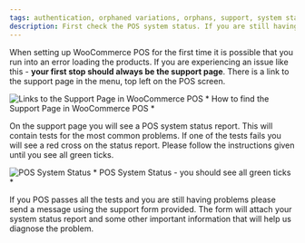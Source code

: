 ```yaml
---
tags: authentication, orphaned variations, orphans, support, system status
description: First check the POS system status. If you are still having problems send a message using the support form.
---
```


When setting up WooCommerce POS for the first time it is possible that you run into an error loading the products. If you are experiencing an issue like this - **your first stop should always be the support page**. There is a link to the support page in the menu, top left on the POS screen. 

![Links to the Support Page in WooCommerce POS](http://woopos.com.au/wp-content/uploads/2014/07/support-screen.png) * How to find the Support Page in WooCommerce POS *

On the support page you will see a POS system status report. This will contain tests for the most common problems. If one of the tests fails you will see a red cross on the status report. Please follow the instructions given until you see all green ticks. 

![POS System Status](http://woopos.com.au/wp-content/uploads/2014/07/pos-system-status1-e1413765214614.png) * POS System Status - you should see all green ticks *

If you POS passes all the tests and you are still having problems please send a message using the support form provided. The form will attach your system status report and some other important information that will help us diagnose the problem.